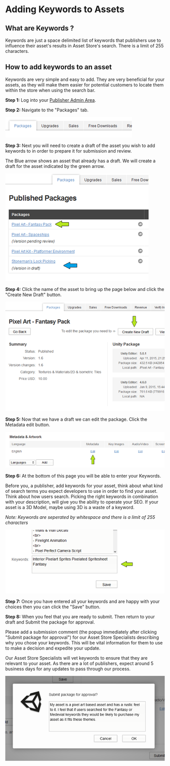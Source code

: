 Adding Keywords to Assets
======================

What are Keywords ?
-----

Keywords are just a space delimited list of keywords that publishers use to influence their asset's results in Asset Store's search. There is a limit of 255 characters.
 
How to add keywords to an asset
-----

Keywords are very simple and easy to add. They are very beneficial for your assets, as they will make them easier for potential customers to locate them within the store when using the search bar.

**Step 1:** Log into your [Publisher Admin Area](https://publisher.assetstore.unity3d.com/).

**Step 2:** Navigate to the "Packages" tab.

![](../uploads/Main/AddingKeywordsPackagesTab.png)

**Step 3:** Next you will need to create a draft of the asset you wish to add keywords to in order to prepare it for submission and review.

The Blue arrow shows an asset that already has a draft. We will create a draft for the asset indicated by the green arrow.

![](../uploads/Main/AddingKeywordsCreatingDrafts.png)

**Step 4:** Click the name of the asset to bring up the page below and click the "Create New Draft" button.

![](../uploads/Main/AddingKeywordsCreateNewDraft.png)

**Step 5:** Now that we have a draft we can edit the package. Click the Metadata edit button.

![](../uploads/Main/AddingKeywordsEditMetaData.png)

**Step 6:** At the bottom of this page you will be able to enter your Keywords.

Before you, a publisher, add keywords for your asset, think about what kind of search terms you expect developers to use in order to find your asset. Think about how users search. Picking the right keywords in combination with your description, will give you the ability to operate your SEO. If your asset is a 3D Model, maybe using 3D is a waste of a keyword.

*Note: Keywords are seperated by whitespace and there is a limit of 255 characters*

![](../uploads/Main/AddingKeywordsEnteringKeywords.png)

**Step 7:** Once you have entered all your keywords and are happy with your choices then you can click the "Save" button.

**Step 8:** When you feel that you are ready to submit. Then return to your draft and Submit the package for approval.

Please add a submission comment (the popup immediately after clicking "Submit package for approval") for our Asset Store Specialists describing why you chose your keywords. This will be vital information for them to use to make a decision and expedite your update.

Our Asset Store Specialists will vet keywords to ensure that they are relevant to your asset. As there are a lot of publishers, expect around 5 business days for any updates to pass through our process.

![](../uploads/Main/AddingKeywordsSubmissionComments.png)